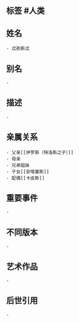 ## 标签  #人类
## 姓名
	- 忒弥斯忒
## 别名
	-
## 描述
	-
## 亲属关系
	- 父亲[[伊罗斯（特洛斯之子）]]
	- 母亲
	- 兄弟姐妹
	- 子女[[安喀塞斯]]
	- 配偶[[卡皮斯]]
## 重要事件
	-
## 不同版本
	-
## 艺术作品
	-
## 后世引用
	-
